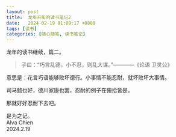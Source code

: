 ```yaml
---
layout: post
title:  龙年开年的读书笔记2
date:   2024-02-19 01:09:17 +0800
tags: [读书]
categories: [随心随笔, 读书笔记]
---
```


龙年的读书继续，篇二。   


> 子曰：“巧言乱德，小不忍，则乱大谋。”————《论语 卫灵公》

意思是：花言巧语能够败坏德行。小事情不能忍耐，就坏败坏大事情。

司马懿也好，德川家康也罢，忍耐的例子在俯拾皆是。

那就好好忍耐下去吧。     

是为之记。      
Alva Chien      
2024.2.19      
